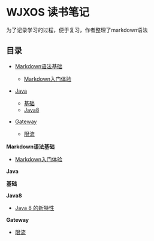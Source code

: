# WJXOS 读书笔记
为了记录学习的过程，便于复习，作者整理了markdown语法

## 目录

- [Markdown语法基础](#Markdown语法基础)
    - [Markdown入门体验](#Markdown入门体验)
- [Java](#Java)
    - [基础](#基础)
    - [Java8](#Java8)
    
- [Gateway](#网关)
    - [限流](#限流)
    
    
 
 
 
 
 
 
 
 
 
 
 
 
 
 
 
 
 
 
 
**Markdown语法基础**
* [Markdown入门体验](docs/markdown/markdown.md)
 
**Java**
 
**基础**

**Java8**
 * [Java 8 的新特性](docs/java8/interfaces.md)
 
**Gateway**
* [限流](docs/gateway/current-limiting.md)